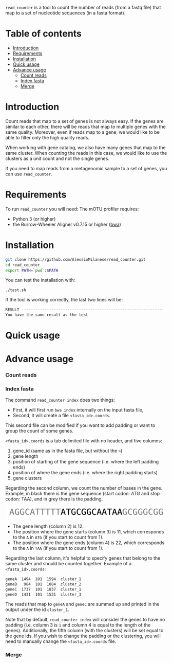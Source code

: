 `read_counter` is a tool to count the number of reads (from a fastq file) that map to a set of nucleotide sequences (in a fasta format).

# Table of contents

* [Introduction](#introduction)
* [Requirements](#requirements)
* [Installation](#installation)
* [Quick usage](#quick-usage)
* [Advance usage](#advance-usage)
    * [Count reads](#count-reads)
    * [Index fasta](#index-fasta)
    * [Merge](#merge)


# Introduction

Count reads that map to a set of genes is not always easy. If the genes are similar to each other, there will be reads that map to multiple genes with the same quality. Moreover, even if reads map to a gene, we would like to be able to filter only the high quality reads.

When working with gene catalog, we also have many genes that map to the same cluster. When counting the reads in this case, we would like to use the clusters as a unit count and not the single genes.

If you need to map reads from a metagenomic sample to a set of genes, you can use `read_counter`.




# Requirements

To run `read_counter` you will need:
The mOTU profiler requires:
* Python 3 (or higher)
* the Burrow-Wheeler Aligner v0.7.15 or higher ([bwa](https://github.com/lh3/bwa))



# Installation

```bash
git clone https://github.com/AlessioMilanese/read_counter.git
cd read_counter
export PATH=`pwd`:$PATH
```

You can test the installation with:
```
./test.sh
```
If the tool is working correctly, the last two lines will be:
```
RESULT --------------------------------------------------------------
You have the same result as the test
```

# Quick usage

# Advance usage

### Count reads

### Index fasta

The command `read_counter index` does two things:
- First, it will first run `bwa index` internally on the input fasta file,
- Second, it will create a file `<fasta_id>.coords`.

This second file can be modified if you want to add padding or want to group the count of some genes.

`<fasta_id>.coords` is a tab delimited file with no header, and five columns:
1. gene_id (same as in the fasta file, but without the `>`)
2. gene length
3. position of starting of the gene sequence (i.e. where the left padding ends)
4. position of where the gene ends (i.e. where the right padding starts)
5. gene clusters

Regarding the second column, we count the number of bases in the gene.
Example, in black there is the gene sequence (start codon: ATG and stop codon: TAA), and in grey there is the padding.

![example_gene:AGGCATTTTT ATGCGGCAATAA GCGGGCGG](https://github.com/AlessioMilanese/read_counter/blob/master/pics/example_gene.png)

- The gene length (column 2) is 12.
- The position where the gene starts (column 3) is 11, which corresponds to the `A` in `ATG` (if you start to count from 1).
- The position where the gene ends (column 4) is 22, which corresponds to the `A` in `TAA` (if you start to count from 1).

Regarding the last column, it's helpful to specify genes that belong to the same cluster and should be counted together. Example of a `<fasta_id>.coords`:
```
geneA  1494  101  1594  cluster_1
geneB   984  101  1084  cluster_2
geneC  1737  101  1837  cluster_1
geneD  1431  101  1531  cluster_3
```
The reads that map to `geneA` and `geneC` are summed up and printed in the output under the id `cluster_1`.

Note that by default, `read_counter index` will consider the genes to have no padding (i.e. column 3 is `1` and column 4 is equal to the length of the genes). Additionally, the fifth column (with the clusters) will be set equal to the gene ids. If you wish to change the padding or the clustering, you will need to manually change the `<fasta_id>.coords` file.

### Merge
